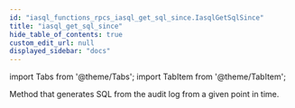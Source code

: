 ```yaml
---
id: "iasql_functions_rpcs_iasql_get_sql_since.IasqlGetSqlSince"
title: "iasql_get_sql_since"
hide_table_of_contents: true
custom_edit_url: null
displayed_sidebar: "docs"
---
```


import Tabs from '@theme/Tabs';
import TabItem from '@theme/TabItem';

Method that generates SQL from the audit log from a given point in time.

